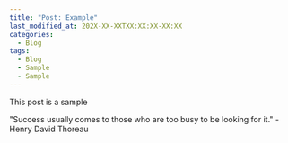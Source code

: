 ```yaml
---
title: "Post: Example"
last_modified_at: 202X-XX-XXTXX:XX:XX-XX:XX
categories:
  - Blog
tags:
  - Blog
  - Sample
  - Sample
---
```


This post is a sample

"Success usually comes to those who are too busy to be looking for it." - Henry David Thoreau
